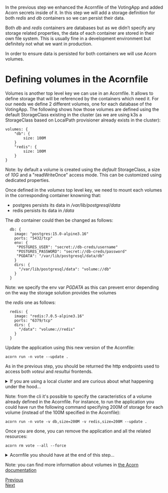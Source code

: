In the previous step we enhanced the Acornfile of the VotingApp and added Acorn secrets inside of it. In this step we will add a storage definition for both *redis* and *db* containers so we can persist their data. 

Both *db* and *redis* containers are databases but as we didn’t specify any storage related properties, the data of each container are stored in their own file system. This is usually fine in a development environment but definitely not what we want in production. 

In order to ensure data is persisted for both containers we will use Acorn volumes.

# Defining volumes in the Acornfile

Volumes is another top level key we can use in an Acornfile. It allows to define storage that will be referenced by the containers which need it. For our needs we define 2 different volumes, one for each database of the VotingApp. The following shows how those volumes are defined using the default StorageClass existing in the cluster (as we are using k3s a StorageClass based on LocalPath provisioner already exists in the cluster):

```
volumes: {
    "db": {
        size: 100M
    }
    "redis": {
        size: 100M
    }
}
```

Note: by default a volume is created using the *default* StorageClass, a size of *10G* and a "readWriteOnce" access mode. This can be customized using dedicated properties. 

Once defined in the *volumes* top level key, we need to mount each volumes in the corresponding container knowning that:
- postgres persists its data in */var/lib/postgresql/data*
- redis persists its data in */data*

The *db* container could then be changed as follows:

```
  db: {
    image: "postgres:15.0-alpine3.16"
    ports: "5432/tcp"
    env: {
     "POSTGRES_USER": "secret://db-creds/username"
     "POSTGRES_PASSWORD": "secret://db-creds/password"
     "PGDATA": "/var/lib/postgresql/data/db"
    }
    dirs: {
      "/var/lib/postgresql/data": "volume://db"
    }
  }
```

Note: we specify the env var *PGDATA* as this can prevent error depending on the way the storage solution provides the volumes

the *redis* one as follows:

```
  redis: {
    image: "redis:7.0.5-alpine3.16"
    ports: "6379/tcp"
    dirs: {
      "/data": "volume://redis"
    }
  }
```

Update the application using this new version of the Acornfile:

```
acorn run -n vote --update .
```

As in the previous step, you should be returned the http endpoints used to access both *voteui* and *resultui* frontends. 

<details>
  <summary markdown="span">If you are using a local cluster and are curious about what happening under the hood...</summary>

you can see 2 PersistentVolume have been created, one for each database container:

```
$ kubectl get pv
NAME                                       CAPACITY   ACCESS MODES   RECLAIM POLICY   STATUS   CLAIM                     STORAGECLASS   REASON   AGE
pvc-dc2c7d70-de12-4e31-8a21-7c96005c432e   10G        RWO            Retain           Bound    vote-7830ef54-bef/redis   local-path              27s
pvc-54c9a948-c736-4792-905d-1ed47792f518   10G        RWO            Retain           Bound    vote-7830ef54-bef/db      local-path              27s
```

</details>

Note: from the cli it's possible to specify the caracteristics of a volume already defined in the Acornfile. For instance, to run the application you could have run the following command specifying 200M of storage for each volume (instead of the 100M specified in the Acornfile):

```
acorn run -n vote -v db,size=200M -v redis,size=200M --update .
```

Once you are done, you can remove the application and all the related resources:

```
acorn rm vote --all --force
```

<details>
  <summary markdown="span">Acornfile you should have at the end of this step...</summary>
<pre>
containers: {
  voteui: {
    build: "./vote-ui"
    ports: publish : "80/http"
  }
  vote: {
    build: "./vote"
    ports: "5000/http"
  }
  redis: {
    image: "redis:7.0.5-alpine3.16"
    ports: "6379/tcp"
    dirs: {
      "/data": "volume://redis"
    }
  }
  worker: {
    build: "./worker/go"
    env: {
     "POSTGRES_USER": "secret://db-creds/username"
     "POSTGRES_PASSWORD": "secret://db-creds/password"
    }
  }
  db: {
    image: "postgres:15.0-alpine3.16"
    ports: "5432/tcp"
    env: {
     "POSTGRES_USER": "secret://db-creds/username"
     "POSTGRES_PASSWORD": "secret://db-creds/password"
     "PGDATA": "/var/lib/postgresql/data/db"
    }
    dirs: {
      "/var/lib/postgresql/data": "volume://db"
    }
  }
  result: {
    build: "./result"
    ports: "5000/http"
    env: {
     "POSTGRES_USER": "secret://db-creds/username"
     "POSTGRES_PASSWORD": "secret://db-creds/password"
   }
  }
  resultui: {
    build: "./result-ui"
    ports: publish : "80/http"
  }
}
secrets: {
    "db-creds": {
        type: "basic"
        params: {
          usernameLength:     7
          usernameCharacters: "a-z"
          passwordLength:     10
          passwordCharacters: "A-Za-z0-9"
        }
        data: {
            username: ""
            password: ""
        }
    }
}
volumes: {
    "db": {
        size: 100M
    }
    "redis": {
        size: 100M
    }
}
</pre>
</details>

Note: you can find more information about volumes in [the Acorn documentation](https://docs.acorn.io/running/volumes)

[Previous](./secret.md)  
[Next](./constraints.md)